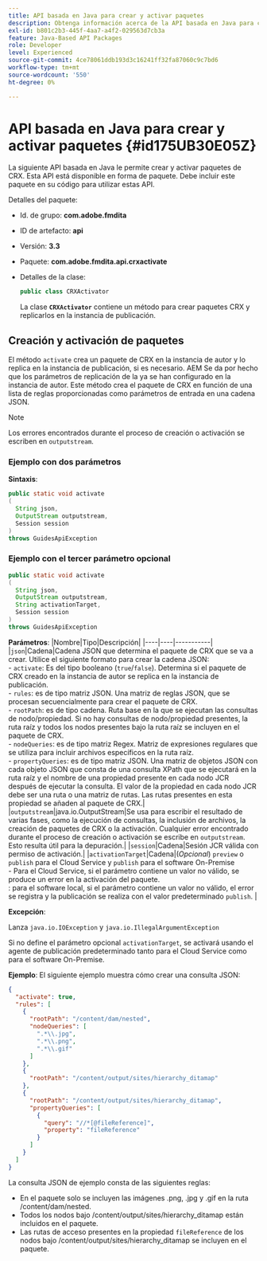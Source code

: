 ```yaml
---
title: API basada en Java para crear y activar paquetes
description: Obtenga información acerca de la API basada en Java para crear y activar paquetes
exl-id: b801c2b3-445f-4aa7-a4f2-029563d7cb3a
feature: Java-Based API Packages
role: Developer
level: Experienced
source-git-commit: 4ce78061ddb193d3c16241ff32fa87060c9c7bd6
workflow-type: tm+mt
source-wordcount: '550'
ht-degree: 0%

---
```


# API basada en Java para crear y activar paquetes {#id175UB30E05Z}

La siguiente API basada en Java le permite crear y activar paquetes de CRX. Esta API está disponible en forma de paquete. Debe incluir este paquete en su código para utilizar estas API.

Detalles del paquete:

- Id. de grupo: **com.adobe.fmdita**

- ID de artefacto: **api**

- Versión: **3.3**

- Paquete: **com.adobe.fmdita.api.crxactivate**

- Detalles de la clase:

  ```JAVA
  public class CRXActivator
  ```

  La clase **`CRXActivator`** contiene un método para crear paquetes CRX y replicarlos en la instancia de publicación.


## Creación y activación de paquetes

El método `activate` crea un paquete de CRX en la instancia de autor y lo replica en la instancia de publicación, si es necesario. AEM Se da por hecho que los parámetros de replicación de la ya se han configurado en la instancia de autor. Este método crea el paquete de CRX en función de una lista de reglas proporcionadas como parámetros de entrada en una cadena JSON.
>[!NOTE]
>
> Los errores encontrados durante el proceso de creación o activación se escriben en `outputstream`.

### Ejemplo con dos parámetros

**Sintaxis**:


```JAVA
public static void activate
(
  String json, 
  OutputStream outputstream, 
  Session session
) 
throws GuidesApiException
```

### Ejemplo con el tercer parámetro opcional

```JAVA
public static void activate
(
  String json, 
  OutputStream outputstream,
  String activationTarget, 
  Session session
) 
throws GuidesApiException
```

**Parámetros**:
|Nombre|Tipo|Descripción|
|----|----|-----------|
|`json`|Cadena|Cadena JSON que determina el paquete de CRX que se va a crear. Utilice el siguiente formato para crear la cadena JSON: <br>- `activate`: Es del tipo booleano \(`true`/`false`\). Determina si el paquete de CRX creado en la instancia de autor se replica en la instancia de publicación. <br> - `rules`: es de tipo matriz JSON. Una matriz de reglas JSON, que se procesan secuencialmente para crear el paquete de CRX. <br> - `rootPath`: es de tipo cadena. Ruta base en la que se ejecutan las consultas de nodo/propiedad. Si no hay consultas de nodo/propiedad presentes, la ruta raíz y todos los nodos presentes bajo la ruta raíz se incluyen en el paquete de CRX. <br> - `nodeQueries`: es de tipo matriz Regex. Matriz de expresiones regulares que se utiliza para incluir archivos específicos en la ruta raíz. <br> - `propertyQueries`: es de tipo matriz JSON. Una matriz de objetos JSON con cada objeto JSON que consta de una consulta XPath que se ejecutará en la ruta raíz y el nombre de una propiedad presente en cada nodo JCR después de ejecutar la consulta. El valor de la propiedad en cada nodo JCR debe ser una ruta o una matriz de rutas. Las rutas presentes en esta propiedad se añaden al paquete de CRX.|
|`outputstream`|java.io.OutputStream|Se usa para escribir el resultado de varias fases, como la ejecución de consultas, la inclusión de archivos, la creación de paquetes de CRX o la activación. Cualquier error encontrado durante el proceso de creación o activación se escribe en `outputstream`. Esto resulta útil para la depuración.|
|`session`|Cadena|Sesión JCR válida con permiso de activación.|
|`activationTarget`|Cadena|(*Opcional*) `preview` o `publish` para el Cloud Service y `publish` para el software On-Premise <br> - Para el Cloud Service, si el parámetro contiene un valor no válido, se produce un error en la activación del paquete. <br>: para el software local, si el parámetro contiene un valor no válido, el error se registra y la publicación se realiza con el valor predeterminado `publish`. |

**Excepción**:

Lanza `java.io.IOException` y `java.io.IllegalArgumentException`


Si no define el parámetro opcional `activationTarget`, se activará usando el agente de publicación predeterminado tanto para el Cloud Service como para el software On-Premise.


**Ejemplo**:
El siguiente ejemplo muestra cómo crear una consulta JSON:

```JSON
{
  "activate": true,
  "rules": [
    {
      "rootPath": "/content/dam/nested",
      "nodeQueries": [
        ".*\\.jpg",
        ".*\\.png",
        ".*\\.gif"        
      ]
    },
    {
      "rootPath": "/content/output/sites/hierarchy_ditamap"
    },
    {
      "rootPath": "/content/output/sites/hierarchy_ditamap",
      "propertyQueries": [
        {
          "query": "//*[@fileReference]",
          "property": "fileReference"
        }
      ]
    }
  ]
}
```

La consulta JSON de ejemplo consta de las siguientes reglas:

- En el paquete solo se incluyen las imágenes .png, .jpg y .gif en la ruta /content/dam/nested.
- Todos los nodos bajo /content/output/sites/hierarchy\_ditamap están incluidos en el paquete.
- Las rutas de acceso presentes en la propiedad `fileReference` de los nodos bajo /content/output/sites/hierarchy\_ditamap se incluyen en el paquete.
